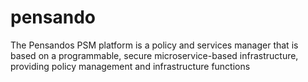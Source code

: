 # pensando
The Pensandos PSM platform is a policy and services manager that is based on a programmable, secure microservice-based infrastructure, providing policy management and infrastructure functions
